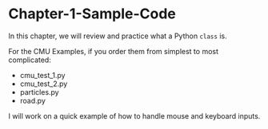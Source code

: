 # Chapter-1-Sample-Code

In this chapter, we will review and practice what a Python `class` is.

For the CMU Examples, if you order them from simplest to most complicated:
* cmu_test_1.py
* cmu_test_2.py
* particles.py
* road.py

I will work on a quick example of how to handle mouse and keyboard inputs.
